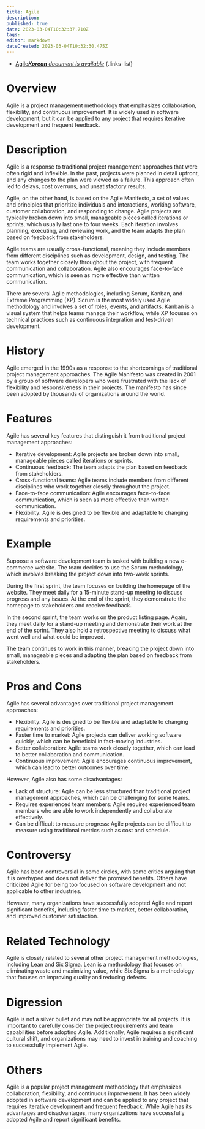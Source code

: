 ```yaml
---
title: Agile
description: 
published: true
date: 2023-03-04T10:32:37.710Z
tags: 
editor: markdown
dateCreated: 2023-03-04T10:32:30.475Z
---
```


- [Agile***Korean** document is available*](/ko/Knowledge-base/Dictionary/agile)
{.links-list}


# Overview

Agile is a project management methodology that emphasizes collaboration, flexibility, and continuous improvement. It is widely used in software development, but it can be applied to any project that requires iterative development and frequent feedback.

# Description

Agile is a response to traditional project management approaches that were often rigid and inflexible. In the past, projects were planned in detail upfront, and any changes to the plan were viewed as a failure. This approach often led to delays, cost overruns, and unsatisfactory results.

Agile, on the other hand, is based on the Agile Manifesto, a set of values and principles that prioritize individuals and interactions, working software, customer collaboration, and responding to change. Agile projects are typically broken down into small, manageable pieces called iterations or sprints, which usually last one to four weeks. Each iteration involves planning, executing, and reviewing work, and the team adapts the plan based on feedback from stakeholders.

Agile teams are usually cross-functional, meaning they include members from different disciplines such as development, design, and testing. The team works together closely throughout the project, with frequent communication and collaboration. Agile also encourages face-to-face communication, which is seen as more effective than written communication.

There are several Agile methodologies, including Scrum, Kanban, and Extreme Programming (XP). Scrum is the most widely used Agile methodology and involves a set of roles, events, and artifacts. Kanban is a visual system that helps teams manage their workflow, while XP focuses on technical practices such as continuous integration and test-driven development.

# History

Agile emerged in the 1990s as a response to the shortcomings of traditional project management approaches. The Agile Manifesto was created in 2001 by a group of software developers who were frustrated with the lack of flexibility and responsiveness in their projects. The manifesto has since been adopted by thousands of organizations around the world.

# Features

Agile has several key features that distinguish it from traditional project management approaches:

- Iterative development: Agile projects are broken down into small, manageable pieces called iterations or sprints.
- Continuous feedback: The team adapts the plan based on feedback from stakeholders.
- Cross-functional teams: Agile teams include members from different disciplines who work together closely throughout the project.
- Face-to-face communication: Agile encourages face-to-face communication, which is seen as more effective than written communication.
- Flexibility: Agile is designed to be flexible and adaptable to changing requirements and priorities.

# Example

Suppose a software development team is tasked with building a new e-commerce website. The team decides to use the Scrum methodology, which involves breaking the project down into two-week sprints.

During the first sprint, the team focuses on building the homepage of the website. They meet daily for a 15-minute stand-up meeting to discuss progress and any issues. At the end of the sprint, they demonstrate the homepage to stakeholders and receive feedback.

In the second sprint, the team works on the product listing page. Again, they meet daily for a stand-up meeting and demonstrate their work at the end of the sprint. They also hold a retrospective meeting to discuss what went well and what could be improved.

The team continues to work in this manner, breaking the project down into small, manageable pieces and adapting the plan based on feedback from stakeholders.

# Pros and Cons

Agile has several advantages over traditional project management approaches:

- Flexibility: Agile is designed to be flexible and adaptable to changing requirements and priorities.
- Faster time to market: Agile projects can deliver working software quickly, which can be beneficial in fast-moving industries.
- Better collaboration: Agile teams work closely together, which can lead to better collaboration and communication.
- Continuous improvement: Agile encourages continuous improvement, which can lead to better outcomes over time.

However, Agile also has some disadvantages:

- Lack of structure: Agile can be less structured than traditional project management approaches, which can be challenging for some teams.
- Requires experienced team members: Agile requires experienced team members who are able to work independently and collaborate effectively.
- Can be difficult to measure progress: Agile projects can be difficult to measure using traditional metrics such as cost and schedule.

# Controversy

Agile has been controversial in some circles, with some critics arguing that it is overhyped and does not deliver the promised benefits. Others have criticized Agile for being too focused on software development and not applicable to other industries.

However, many organizations have successfully adopted Agile and report significant benefits, including faster time to market, better collaboration, and improved customer satisfaction.

# Related Technology

Agile is closely related to several other project management methodologies, including Lean and Six Sigma. Lean is a methodology that focuses on eliminating waste and maximizing value, while Six Sigma is a methodology that focuses on improving quality and reducing defects.

# Digression

Agile is not a silver bullet and may not be appropriate for all projects. It is important to carefully consider the project requirements and team capabilities before adopting Agile. Additionally, Agile requires a significant cultural shift, and organizations may need to invest in training and coaching to successfully implement Agile.

# Others

Agile is a popular project management methodology that emphasizes collaboration, flexibility, and continuous improvement. It has been widely adopted in software development and can be applied to any project that requires iterative development and frequent feedback. While Agile has its advantages and disadvantages, many organizations have successfully adopted Agile and report significant benefits.